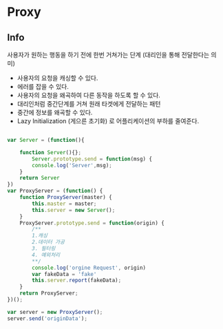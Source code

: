 # Proxy


## Info
사용자가 원하는 행동을 하기 전에 한번 거쳐가는 단계
(대리인을 통해 전달한다는 의미)  

- 사용자의 요청을 캐싱할 수 있다.
- 에러를 잡을 수 있다.
- 사용자의 요청을 왜곡하여 다른 동작을 하도록 할 수 있다.
- 대리인처럼 중간단계를 거쳐 원래 타겟에게 전달하는 패턴
- 중간에 정보를 왜곡할 수 있다.
- Lazy Initialization (게으른 초기화) 로 어플리케이션의 부하를 줄여준다.


```js

var Server = (function(){

    function Server(){};
        Server.prototype.send = function(msg) {
        console.log('Server',msg);
    }
    return Server
})
var ProxyServer = (function() {
    function ProxyServer(master) {
        this.master = master;
        this.server = new Server();
    }
    ProxyServer.prototype.send = function(origin) {
        /**
        1.캐싱
        2.데이터 가공
        3. 필터링
        4. 예외처리
        **/
        console.log('orgine Request', origin)
        var fakeData = 'fake'
        this.server.report(fakeData);
    }
    return ProxyServer;
})();

var server = new ProxyServer();
server.send('originData');

```